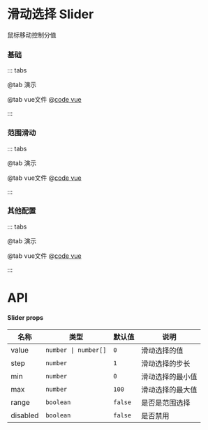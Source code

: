 # 滑动选择 Slider

鼠标移动控制分值

### 基础

::: tabs

@tab 演示
<SliderDemo1></SliderDemo1>

@tab vue文件
@[code vue](SliderDemo1.vue)

:::

### 范围滑动

::: tabs

@tab 演示
<SliderDemo2></SliderDemo2>

@tab vue文件
@[code vue](SliderDemo2.vue)

:::


### 其他配置

::: tabs

@tab 演示
<SliderDemo3></SliderDemo3>

@tab vue文件
@[code vue](SliderDemo3.vue)

:::

# API
#### Slider props
| 名称    | 类型                   | 默认值     | 说明       |
|-------|----------------------|---------|----------|
| value | `number \| number[]` | `0`     | 滑动选择的值   |
| step  | `number `            | `1`     | 滑动选择的步长  |
| min   | `number `            | `0`     | 滑动选择的最小值 |
| max   | `number `            | `100`   | 滑动选择的最大值 |
| range   | `boolean `           | `false` | 是否是范围选择  |
| disabled   | `boolean `           | `false` | 是否禁用     |

